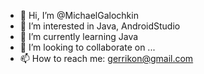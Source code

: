 - 👋 Hi, I’m @MichaelGalochkin
- 👀 I’m interested in Java, AndroidStudio 
- 🌱 I’m currently learning Java
- 💞️ I’m looking to collaborate on ...
- 📫 How to reach me: gerrikon@gmail.com 

<!---
MichaelGalochkin/MichaelGalochkin is a ✨ special ✨ repository because its `README.md` (this file) appears on your GitHub profile.
You can click the Preview link to take a look at your changes.
--->
